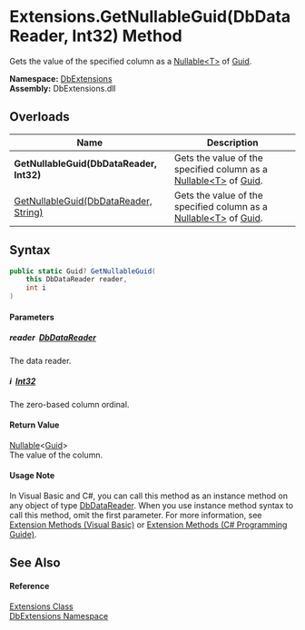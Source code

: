 Extensions.GetNullableGuid(DbDataReader, Int32) Method
======================================================
Gets the value of the specified column as a [Nullable&lt;T>][1] of [Guid][2].
  
**Namespace:** [DbExtensions][3]  
**Assembly:** DbExtensions.dll

Overloads
---------

| Name                                       | Description                                                                   |
| ------------------------------------------ | ----------------------------------------------------------------------------- |
| **GetNullableGuid(DbDataReader, Int32)**   | Gets the value of the specified column as a [Nullable&lt;T>][1] of [Guid][2]. |
| [GetNullableGuid(DbDataReader, String)][4] | Gets the value of the specified column as a [Nullable&lt;T>][1] of [Guid][2]. |


Syntax
------

```csharp
public static Guid? GetNullableGuid(
	this DbDataReader reader,
	int i
)
```

#### Parameters

##### *reader*  [DbDataReader][5]
The data reader.

##### *i*  [Int32][6]
The zero-based column ordinal.

#### Return Value
[Nullable][1]&lt;[Guid][2]>  
The value of the column.
#### Usage Note
In Visual Basic and C#, you can call this method as an instance method on any object of type [DbDataReader][5]. When you use instance method syntax to call this method, omit the first parameter. For more information, see [Extension Methods (Visual Basic)][7] or [Extension Methods (C# Programming Guide)][8].

See Also
--------

#### Reference
[Extensions Class][9]  
[DbExtensions Namespace][3]  

[1]: https://learn.microsoft.com/dotnet/api/system.nullable-1
[2]: https://learn.microsoft.com/dotnet/api/system.guid
[3]: ../README.md
[4]: GetNullableGuid_1.md
[5]: https://learn.microsoft.com/dotnet/api/system.data.common.dbdatareader
[6]: https://learn.microsoft.com/dotnet/api/system.int32
[7]: https://docs.microsoft.com/dotnet/visual-basic/programming-guide/language-features/procedures/extension-methods
[8]: https://docs.microsoft.com/dotnet/csharp/programming-guide/classes-and-structs/extension-methods
[9]: README.md